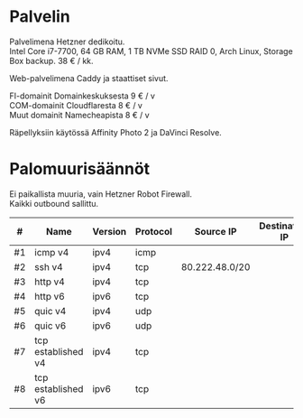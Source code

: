 # Palvelin

Palvelimena Hetzner dedikoitu.  
Intel Core i7-7700, 64 GB RAM, 1 TB NVMe SSD RAID 0, Arch Linux, Storage Box backup. 38 € / kk.

Web-palvelimena Caddy ja staattiset sivut.  

FI-domainit Domainkeskuksesta 9 € / v  
COM-domainit Cloudflaresta 8 € / v  
Muut domainit Namecheapista 8 € / v

Räpellyksiin käytössä Affinity Photo 2 ja DaVinci Resolve.

# Palomuurisäännöt

Ei paikallista muuria, vain Hetzner Robot Firewall.  
Kaikki outbound sallittu.

| #  | Name | Version | Protocol | Source IP | Destination IP | Source port | Destination port | TCP flags | Action |
| --- | --- | --- | --- | --- | --- | --- | --- | --- | --- |
| #1  | icmp v4 | ipv4 | icmp |  |  |  |  |  | accept |
| #2  | ssh v4 | ipv4 | tcp | 80.222.48.0/20 |  |  | 22 |  | accept |
| #3  | http v4 | ipv4 | tcp |  |  |  | 80,443 |  | accept |
| #4  | http v6 | ipv6 | tcp |  |  |  | 80,443 |  | accept |
| #5  | quic v4 | ipv4 | udp |  |  |  | 443 |  | accept |
| #6  | quic v6 | ipv6 | udp |  |  |  | 443 |  | accept |
| #7  | tcp established v4 | ipv4 | tcp |  |  |  | 32768-65535 | ack | accept |
| #8  | tcp established v6 | ipv6 | tcp |  |  |  | 32768-65535 | ack | accept |
